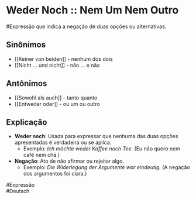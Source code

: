 # Weder Noch :: Nem Um Nem Outro
#Expressão que indica a negação de duas opções ou alternativas.

## Sinônimos
- [[Keiner von beiden]] - nenhum dos dois  
- [[Nicht ... und nicht]] - não ... e não  

## Antônimos
- [[Sowohl als auch]] - tanto quanto  
- [[Entweder oder]] - ou um ou outro  

## Explicação
- **Weder noch**: Usada para expressar que nenhuma das duas opções apresentadas é verdadeira ou se aplica.
  - Exemplo: *Ich möchte weder Kaffee noch Tee.* (Eu não quero nem café nem chá.)
- **Negação**: Ato de não afirmar ou rejeitar algo.
  - Exemplo: *Die Widerlegung der Argumente war eindeutig.* (A negação dos argumentos foi clara.)

#Expressão  
#Deutsch